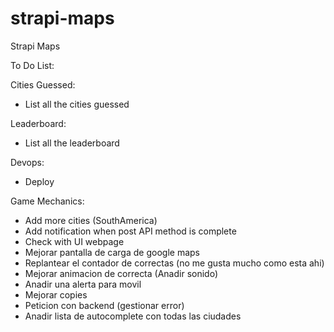 # strapi-maps

Strapi Maps

To Do List:

Cities Guessed:

- List all the cities guessed

Leaderboard:

- List all the leaderboard

Devops:

- Deploy

Game Mechanics:

- Add more cities (SouthAmerica)
- Add notification when post API method is complete
- Check with UI webpage
- Mejorar pantalla de carga de google maps
- Replantear el contador de correctas (no me gusta mucho como esta ahi)
- Mejorar animacion de correcta (Anadir sonido)
- Anadir una alerta para movil
- Mejorar copies
- Peticion con backend (gestionar error)
- Anadir lista de autocomplete con todas las ciudades
